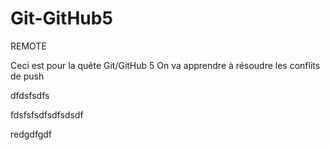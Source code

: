 # Git-GitHub5

REMOTE

Ceci est pour la quête Git/GitHub 5
On va apprendre à résoudre les conflits de push

dfdsfsdfs

fdsfsfsdfsdfsdsdf

redgdfgdf
